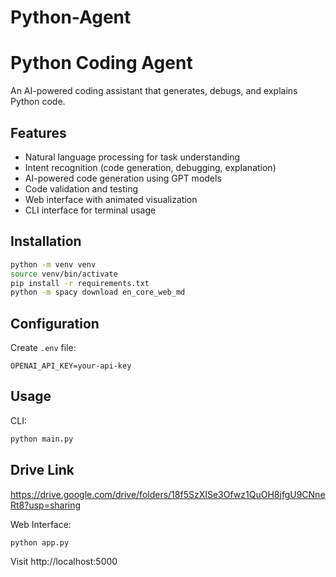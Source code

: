 # Python-Agent

# Python Coding Agent

An AI-powered coding assistant that generates, debugs, and explains Python code.

## Features
- Natural language processing for task understanding
- Intent recognition (code generation, debugging, explanation)
- AI-powered code generation using GPT models
- Code validation and testing
- Web interface with animated visualization
- CLI interface for terminal usage

## Installation
```bash
python -m venv venv
source venv/bin/activate
pip install -r requirements.txt
python -m spacy download en_core_web_md
```

## Configuration
Create `.env` file:
```env
OPENAI_API_KEY=your-api-key
```

## Usage
CLI:
```bash
python main.py
```

## Drive Link
https://drive.google.com/drive/folders/18f5SzXISe3Ofwz1QuOH8jfgU9CNneRt8?usp=sharing

Web Interface:
```bash
python app.py
```

Visit http://localhost:5000

